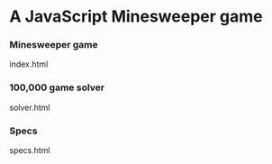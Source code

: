 # A JavaScript Minesweeper game

### Minesweeper game
index.html

### 100,000 game solver
solver.html

### Specs
specs.html